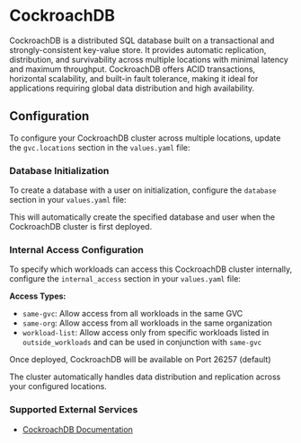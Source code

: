 # CockroachDB

CockroachDB is a distributed SQL database built on a transactional and strongly-consistent key-value store. It provides automatic replication, distribution, and survivability across multiple locations with minimal latency and maximum throughput. CockroachDB offers ACID transactions, horizontal scalability, and built-in fault tolerance, making it ideal for applications requiring global data distribution and high availability.

## Configuration

To configure your CockroachDB cluster across multiple locations, update the `gvc.locations` section in the `values.yaml` file:

### Database Initialization

To create a database with a user on initialization, configure the `database` section in your `values.yaml` file:

This will automatically create the specified database and user when the CockroachDB cluster is first deployed.

### Internal Access Configuration

To specify which workloads can access this CockroachDB cluster internally, configure the `internal_access` section in your `values.yaml` file:

**Access Types:**
- `same-gvc`: Allow access from all workloads in the same GVC
- `same-org`: Allow access from all workloads in the same organization
- `workload-list`: Allow access only from specific workloads listed in `outside_workloads` and can be used in conjunction with `same-gvc`

Once deployed, CockroachDB will be available on Port 26257 (default)

The cluster automatically handles data distribution and replication across your configured locations.

### Supported External Services
- [CockroachDB Documentation](https://www.cockroachlabs.com/docs/stable/)
